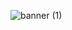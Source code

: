 ![banner (1)](https://github.com/Adri22K/Adri22K/assets/168793109/eb46e7b3-c2ff-4393-b5bf-029c3133ddab)
